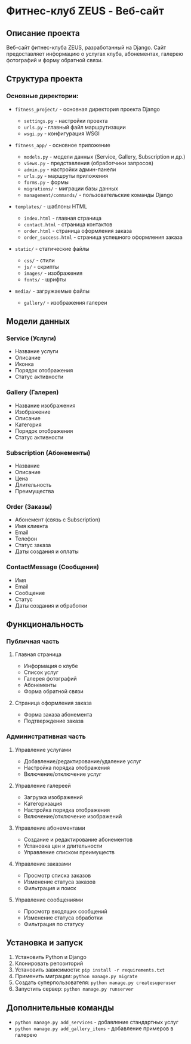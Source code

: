 # Фитнес-клуб ZEUS - Веб-сайт

## Описание проекта
Веб-сайт фитнес-клуба ZEUS, разработанный на Django. Сайт предоставляет информацию о услугах клуба, абонементах, галерею фотографий и форму обратной связи.

## Структура проекта

### Основные директории:
- `fitness_project/` - основная директория проекта Django
  - `settings.py` - настройки проекта
  - `urls.py` - главный файл маршрутизации
  - `wsgi.py` - конфигурация WSGI

- `fitness_app/` - основное приложение
  - `models.py` - модели данных (Service, Gallery, Subscription и др.)
  - `views.py` - представления (обработчики запросов)
  - `admin.py` - настройки админ-панели
  - `urls.py` - маршруты приложения
  - `forms.py` - формы
  - `migrations/` - миграции базы данных
  - `management/commands/` - пользовательские команды Django

- `templates/` - шаблоны HTML
  - `index.html` - главная страница
  - `contact.html` - страница контактов
  - `order.html` - страница оформления заказа
  - `order_success.html` - страница успешного оформления заказа

- `static/` - статические файлы
  - `css/` - стили
  - `js/` - скрипты
  - `images/` - изображения
  - `fonts/` - шрифты

- `media/` - загружаемые файлы
  - `gallery/` - изображения галереи

## Модели данных

### Service (Услуги)
- Название услуги
- Описание
- Иконка
- Порядок отображения
- Статус активности

### Gallery (Галерея)
- Название изображения
- Изображение
- Описание
- Категория
- Порядок отображения
- Статус активности

### Subscription (Абонементы)
- Название
- Описание
- Цена
- Длительность
- Преимущества

### Order (Заказы)
- Абонемент (связь с Subscription)
- Имя клиента
- Email
- Телефон
- Статус заказа
- Даты создания и оплаты

### ContactMessage (Сообщения)
- Имя
- Email
- Сообщение
- Статус
- Даты создания и обработки

## Функциональность

### Публичная часть
1. Главная страница
   - Информация о клубе
   - Список услуг
   - Галерея фотографий
   - Абонементы
   - Форма обратной связи

2. Страница оформления заказа
   - Форма заказа абонемента
   - Подтверждение заказа

### Административная часть
1. Управление услугами
   - Добавление/редактирование/удаление услуг
   - Настройка порядка отображения
   - Включение/отключение услуг

2. Управление галереей
   - Загрузка изображений
   - Категоризация
   - Настройка порядка отображения
   - Включение/отключение изображений

3. Управление абонементами
   - Создание и редактирование абонементов
   - Установка цен и длительности
   - Управление списком преимуществ

4. Управление заказами
   - Просмотр списка заказов
   - Изменение статуса заказов
   - Фильтрация и поиск

5. Управление сообщениями
   - Просмотр входящих сообщений
   - Изменение статуса обработки
   - Фильтрация по статусу

## Установка и запуск
1. Установить Python и Django
2. Клонировать репозиторий
3. Установить зависимости: `pip install -r requirements.txt`
4. Применить миграции: `python manage.py migrate`
5. Создать суперпользователя: `python manage.py createsuperuser`
6. Запустить сервер: `python manage.py runserver`

## Дополнительные команды
- `python manage.py add_services` - добавление стандартных услуг
- `python manage.py add_gallery_items` - добавление примеров в галерею
